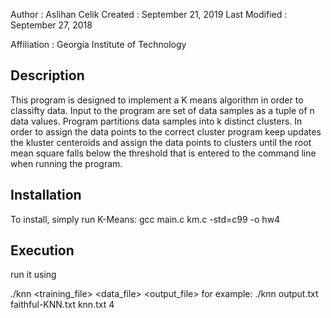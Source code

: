 Author          : Aslihan Celik
Created         : September 21, 2019
Last Modified   : September 27, 2018

Affiliation          : Georgia Institute of Technology


Description
-------------


This program is designed to implement a K means algorithm in order to classifty data. Input to the program are set of data samples as a tuple of n data values. Program partitions data samples into k distinct clusters. In order to assign the data points to the correct cluster program keep updates the kluster centeroids and assign the data points to clusters until the root mean square falls below the threshold that is entered to the command line when running the program.



Installation
------------

To install, simply run
K-Means:
  gcc main.c km.c -std=c99 -o hw4



Execution
-----------

run it using

./knn <training_file> <data_file> <output_file> <k>
	for example:
	./knn output.txt faithful-KNN.txt knn.txt 4


